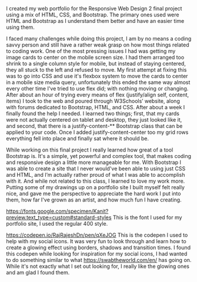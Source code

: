 I created my web portfolio for the Responsive Web Design 2 final project using a mix of HTML, CSS, and Bootstrap. The primary ones used were HTML and Bootstrap as I understand them better and have an easier time using them. 

I faced many challenges while doing this project, I am by no means a coding savvy person and still have a rather weak grasp on how most things related to coding work. One of the most pressing issues I had was getting my image cards to center on the mobile screen size. I had them arranged too shrink to a single column style for mobile, but instead of staying centered, they all stuck to the left and refused to move. My first attempt at fixing this was to go into CSS and use it's flexbox system to move the cards to center in a mobile size media query, unfortunately this ended the same way almost every other time I've tried to use flex did; with nothing moving or changing. After about an hour of trying every means of flex (justify/align self, content, items) I took to the web and poured through W3Schools’ website, along with forums dedicated to Bootstrap, HTML, and CSS. After about a week I finally found the help I needed. I learned two things; first, that my cards were not actually centered on tablet and desktop, they just looked like it, and second, that there is a justify-content-** Bootstrap class that can be applied to your code. Once I added justify-content-center too my grid rows everything fell into place and finally sat where it should be.

While working on this final project I really learned how great of a tool Bootstrap is. It's a simple, yet powerful and complex tool, that makes coding and responsive design a little more manageable for me. With Bootstrap I was able to create a site that I never would've been able to using just CSS and HTML, and I’m actually rather proud of what I was able to accomplish with it. And while not related to this class, I learned to love my work more. Putting some of my drawings up on a portfolio site I built myself felt really nice, and gave me the perspective to appreciate the hard work I put into them, how far I've grown as an artist, and how much fun I have creating.

https://fonts.google.com/specimen/Kanit?preview.text_type=custom#standard-styles
This is the font I used for my portfolio site, I used the regular 400 style.

https://codepen.io/RajRajeshDn/pen/qXeJOG
This is the codepen I used to help with my social icons. It was very fun to look through and learn how to create a glowing effect using borders, shadows and transition times. I found this codepen while looking for inspiration for my social icons, I had wanted to do something similar to what https://swabtheworld.com/en/ has going on. While it's not exactly what I set out looking for, I really like the glowing ones and am glad I found them.
